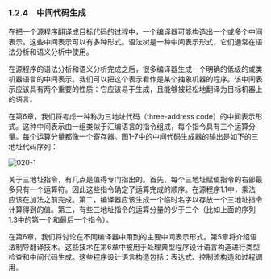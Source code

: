 ### 1.2.4　中间代码生成

在把一个源程序翻译成目标代码的过程中，一个编译器可能构造出一个或多个中间表示。这些中间表示可以有多种形式。语法树是一种中间表示形式，它们通常在语法分析和语义分析中使用。

在源程序的语法分析和语义分析完成之后，很多编译器生成一个明确的低级的或类机器语言的中间表示。我们可以把这个表示看作是某个抽象机器的程序。该中间表示应该具有两个重要的性质：它应该易于生成，且能够被轻松地翻译为目标机器上的语言。

在第6章，我们将考虑一种称为三地址代码（three-address code）的中间表示形式。这种中间表示由一组类似于汇编语言的指令组成，每个指令具有三个运算分量。每个运算分量都像一个寄存器。图1-7中的中间代码生成器的输出是如下的三地址代码序列：

![020-1](../Images/image03954.jpeg)

关于三地址指令，有几点是值得专门指出的。首先，每个三地址赋值指令的右部最多只有一个运算符。因此这些指令确定了运算完成的顺序。在源程序1.1中，乘法应该在加法之前完成。第二，编译器应该生成一个临时名字以存放一个三地址指令计算得到的值。第三，有些三地址指令的运算分量的少于三个（比如上面的序列1.3中的第一个和最后一个指令）。

在第6章，我们将讨论在不同编译器中用到的主要中间表示形式。第5章将介绍语法制导翻译技术。这些技术在第6章中被用于处理典型程序设计语言构造进行类型检查和中间代码生成。这些程序设计语言构造包括：表达式、控制流构造和过程调用。